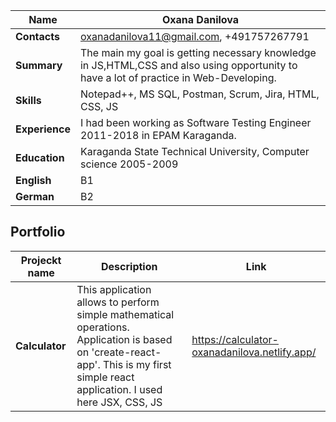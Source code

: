 **Name**|**Oxana Danilova**
--------|--------------------
**Contacts**|oxanadanilova11@gmail.com, +491757267791
**Summary**| The main my goal is getting necessary knowledge in JS,HTML,CSS and also  using opportunity to have a lot of practice in Web-Developing.
**Skills**| Notepad++, MS SQL, Postman, Scrum, Jira, HTML, CSS, JS
**Experience**| I had been working as Software Testing Engineer  2011-2018 in EPAM Karaganda. 
**Education**| Karaganda State Technical University, Computer science 2005-2009
**English**| B1
**German**| B2

**Portfolio**
------------------------

**Projeckt name**|**Description**|**Link**
-----------------|---------------|-----
**Calculator**| This application allows to perform simple mathematical operations. Application is based on 'create-react-app'. This is my first simple react application. I used here JSX, CSS, JS |  https://calculator-oxanadanilova.netlify.app/ 

